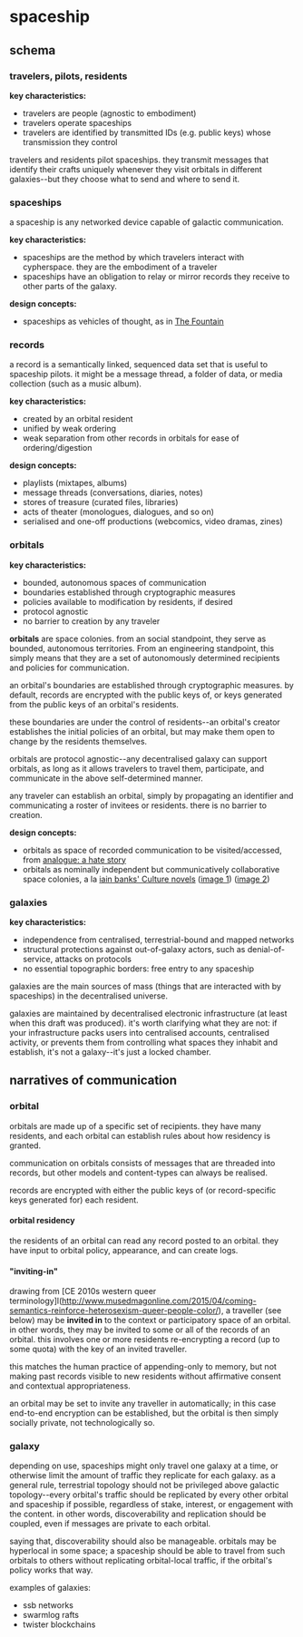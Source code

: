 # spaceship

## schema

### travelers, pilots, residents

**key characteristics:**

- travelers are people (agnostic to embodiment)
- travelers operate spaceships
- travelers are identified by transmitted IDs (e.g. public keys) whose
  transmission they control

travelers and residents pilot spaceships. they transmit messages that identify
their crafts uniquely whenever they visit orbitals in different galaxies--but
they choose what to send and where to send it.

### spaceships

a spaceship is any networked device capable of galactic communication.

**key characteristics:**

- spaceships are the method by which travelers interact with cypherspace. they
  are the embodiment of a traveler
- spaceships have an obligation to relay or mirror records they receive to other
  parts of the galaxy.

**design concepts:**

- spaceships as vehicles of thought, as in
  [The Fountain](http://wallpoper.com/images/00/39/23/82/the-fountain_00392382.jpg)

### records

a record is a semantically linked, sequenced data set that is useful to
spaceship pilots. it might be a message thread, a folder of data, or media
collection (such as a music album).

**key characteristics:**

- created by an orbital resident
- unified by weak ordering
- weak separation from other records in orbitals for ease of ordering/digestion

**design concepts:**

- playlists (mixtapes, albums)
- message threads (conversations, diaries, notes)
- stores of treasure (curated files, libraries)
- acts of theater (monologues, dialogues, and so on)
- serialised and one-off productions (webcomics, video dramas, zines)

### orbitals

**key characteristics:**

- bounded, autonomous spaces of communication
- boundaries established through cryptographic measures
- policies available to modification by residents, if desired
- protocol agnostic
- no barrier to creation by any traveler

**orbitals** are space colonies. from an social standpoint, they serve as
bounded, autonomous territories. From an engineering standpoint, this simply
means that they are a set of autonomously determined recipients and policies for
communication.

an orbital's boundaries are established through cryptographic measures. by
default, records are encrypted with the public keys of, or keys generated from
the public keys of an orbital's residents.

these boundaries are under the control of residents--an orbital's creator
establishes the initial policies of an orbital, but may make them open to change
by the residents themselves.

orbitals are protocol agnostic--any decentralised galaxy can support orbitals,
as long as it allows travelers to travel them, participate, and communicate in
the above self-determined manner.

any traveler can establish an orbital, simply by propagating an identifier and
communicating a roster of invitees or residents. there is no barrier to
creation.

**design concepts:**

- orbitals as space of recorded communication to be visited/accessed, from
  [analogue: a hate story](http://ahatestory.com/)
- orbitals as nominally independent but communicatively collaborative space
  colonies, a la
  [iain banks' Culture novels](https://en.wikipedia.org/wiki/Orbital_(The_Culture))
  ([image 1](http://r.duckduckgo.com/l/?kh=-1&uddg=http%3A%2F%2Fwww.nss.org%2Fsettlement%2Fcalendar%2F2009%2FGoetzScheuermann-oneillcylinder-650.jpg))
  ([image 2](http://settlement.arc.nasa.gov/Kalpana/Kalpana-43-Aa2-1920.jpg))

### galaxies

**key characteristics:**

- independence from centralised, terrestrial-bound and mapped networks
- structural protections against out-of-galaxy actors, such as
  denial-of-service, attacks on protocols
- no essential topographic borders: free entry to any spaceship

galaxies are the main sources of mass (things that are interacted with by
spaceships) in the decentralised universe.

galaxies are maintained by decentralised electronic infrastructure (at least
when this draft was produced). it's worth clarifying what they are not: if your
infrastructure packs users into centralised accounts, centralised activity, or
prevents them from controlling what spaces they inhabit and establish, it's not
a galaxy--it's just a locked chamber.


## narratives of communication

### orbital

orbitals are made up of a specific set of recipients. they have many residents,
and each orbital can establish rules about how residency is granted.

communication on orbitals consists of messages that are threaded into records,
but other models and content-types can always be realised.

records are encrypted with either the public keys of (or record-specific keys
generated for) each resident.

#### orbital residency

the residents of an orbital can read any record posted to an orbital. they have
input to orbital policy, appearance, and can create logs.

#### "inviting-in"

drawing from
[CE 2010s western queer terminology]l(http://www.musedmagonline.com/2015/04/coming-semantics-reinforce-heterosexism-queer-people-color/),
a traveller (see below) may be **invited in** to the context or participatory
space of an orbital. in other words, they may be invited to some or all of the
records of an orbital. this involves one or more residents re-encrypting a
record (up to some quota) with the key of an invited traveller.

this matches the human practice of appending-only to memory, but not making past
records visible to new residents without affirmative consent and contextual
appropriateness.

an orbital may be set to invite any traveller in automatically; in this case
end-to-end encryption can be established, but the orbital is then simply
socially private, not technologically so.

### galaxy

depending on use, spaceships might only travel one galaxy at a time, or
otherwise limit the amount of traffic they replicate for each galaxy. as a
general rule, terrestrial topology should not be privileged above galactic
topology--every orbital's traffic should be replicated by every other orbital
and spaceship if possible, regardless of stake, interest, or engagement with the
content. in other words, discoverability and replication should be coupled, even
if messages are private to each orbital.

saying that, discoverability should also be manageable. orbitals may be
hyperlocal in some space; a spaceship should be able to travel from such
orbitals to others without replicating orbital-local traffic, if the orbital's
policy works that way.

examples of galaxies:

- ssb networks
- swarmlog rafts
- twister blockchains
